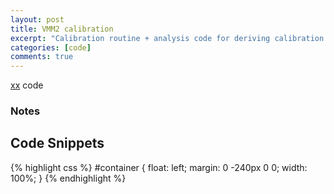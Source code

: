 ```yaml
---
layout: post
title: VMM2 calibration
excerpt: "Calibration routine + analysis code for deriving calibration constants for the VMM2"
categories: [code]
comments: true
---
```


[xx](https://github.com/crogan/VMM2_Calibration) code

### Notes

## Code Snippets

{% highlight css %}
#container {
  float: left;
  margin: 0 -240px 0 0;
  width: 100%;
}
{% endhighlight %}

